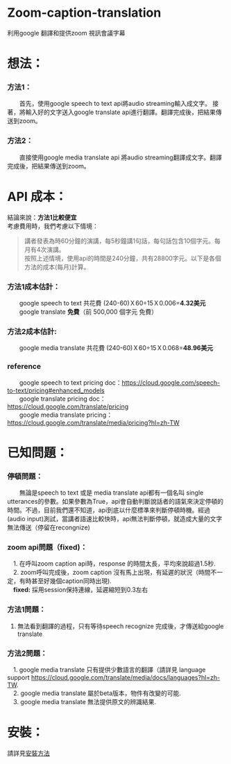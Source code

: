 # Zoom-caption-translation
利用google 翻譯和提供zoom 視訊會議字幕
# 想法：    
### 方法1：   
&emsp;&emsp;首先，使用google speech to text api將audio streaming輸入成文字。 
接著，將輸入好的文字送入google translate api進行翻譯。翻譯完成後，把結果傳送到zoom。    
### 方法2：
&emsp;&emsp;直接使用google media translate api 將audio streaming翻譯成文字。翻譯完成後，把結果傳送到zoom。    

# API 成本：
結論來說：**方法1比較便宜**     
考慮費用時，我們考慮以下情境：    
>講者發表為時60分鐘的演講，每5秒鐘講1句話，每句話包含10個字元。每月有4次演講。  
按照上述情境，使用api的時間是240分鐘，共有28800字元。以下是各個方法的成本(每月)計算。 
### 方法1成本估計：    
&emsp;&emsp;google speech to text 共花費 (240-60)Ｘ60÷15Ｘ0.006=**4.32美元**   
&emsp;&emsp;google translate **免費**（前 500,000 個字元 免費） 
### 方法2成本估計:
&emsp;&emsp;google media translate 共花費 (240-60)Ｘ60÷15Ｘ0.068=**48.96美元**   
### reference 
&emsp;&emsp;google speech to text pricing doc：https://cloud.google.com/speech-to-text/pricing#enhanced_models   
&emsp;&emsp;google translate pricing doc：https://cloud.google.com/translate/pricing   
&emsp;&emsp;google media translate pricing：https://cloud.google.com/translate/media/pricing?hl=zh-TW   
# 已知問題：
### 停頓問題：
&emsp;&emsp;無論是speech to text 或是 media translate api都有一個名叫 single utterances的參數。如果參數為True，api會自動判斷說話者的語氣來決定停頓的時間。不過，目前我們還不知道，api到底以什麼標準來判斷停頓時機。經過(audio input)測試，當講者語速比較快時，api無法判斷停頓，就造成大量的文字無法傳送（停留在recongnize)
### zoom api問題（fixed)：
&emsp;1. 在呼叫zoom caption api時，response 的時間太長，平均來說超過1.5秒.   
&emsp;2. zoom呼叫完成後，zoom caption 沒有馬上出現，有延遲的狀況（時間不一定，有時甚至好幾個caption同時出現).   
&emsp;**fixed:** 採用session保持連線，延遲縮短到0.3左右
### 方法1問題：
1. 無法看到翻譯的過程，只有等待speech recognize 完成後，才傳送給google translate  

### 方法2問題：
&emsp;1. google media translate 只有提供少數語言的翻譯（請詳見 language support https://cloud.google.com/translate/media/docs/languages?hl=zh-TW.   
&emsp;2. google media translate 屬於beta版本，物件有改變的可能.   
&emsp;3. google media translate 無法提供原文的辨識結果.   
# 安裝： 
請詳見[安裝方法](https://github.com/xellosiris/zoom-caption-translation/blob/main/install.md)
